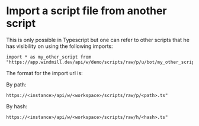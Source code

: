 # Import a script file from another script

This is only possible in Typescript but one can refer to other scripts that he
has visibility on using the following imports:

```
import * as my_other_script from "https://app.windmill.dev/api/w/demo/scripts/raw/p/u/bot/my_other_script.ts"`
```

The format for the import url is:

By path:

```
https://<instance>/api/w/<workspace>/scripts/raw/p/<path>.ts"
```

By hash:

```
https://<instance>/api/w/<workspace>/scripts/raw/h/<hash>.ts"
```

